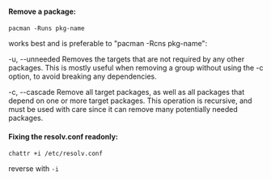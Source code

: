 #### Remove a package:
```
pacman -Runs pkg-name
```
works best and is preferable to "pacman -Rcns pkg-name":

-u, --unneeded
           Removes the targets that are not required by any other packages.
           This is mostly useful when removing a group without using the -c
           option, to avoid breaking any dependencies.

-c, --cascade
           Remove all target packages, as well as all packages that depend on
           one or more target packages. This operation is recursive, and must
           be used with care since it can remove many potentially needed
           packages.


#### Fixing the resolv.conf readonly:

```
chattr +i /etc/resolv.conf
```

reverse with `-i`